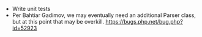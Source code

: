* Write unit tests
* Per Bahtiar Gadimov, we may eventually need an additional Parser
  class, but at this point that may be overkill.
  <https://bugs.php.net/bug.php?id=52923>